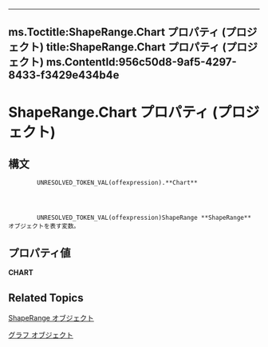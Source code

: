 
---
ms.Toctitle:ShapeRange.Chart プロパティ (プロジェクト)
title:ShapeRange.Chart プロパティ (プロジェクト)
ms.ContentId:956c50d8-9af5-4297-8433-f3429e434b4e
---
# ShapeRange.Chart プロパティ (プロジェクト)





## 構文

            UNRESOLVED_TOKEN_VAL(offexpression).**Chart**




            UNRESOLVED_TOKEN_VAL(offexpression)ShapeRange **ShapeRange** オブジェクトを表す変数。



## プロパティ値
**CHART**



## Related Topics

[ShapeRange オブジェクト](315031aa-4b8c-424b-26e7-ce15897beb05.md)

[グラフ オブジェクト](810d4ec1-69d2-c432-b9da-57042b783b85.md)




